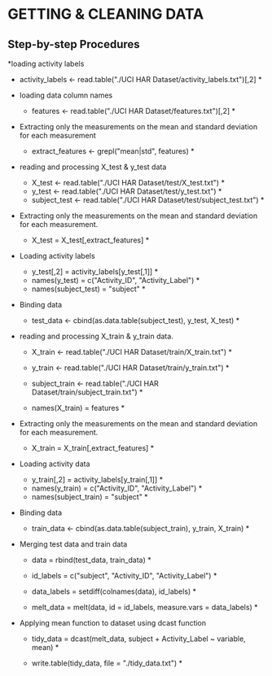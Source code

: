 # GETTING & CLEANING DATA

## Step-by-step Procedures

*loading activity labels
  * activity_labels <- read.table("./UCI HAR Dataset/activity_labels.txt")[,2] *

* loading data column names
  * features <- read.table("./UCI HAR Dataset/features.txt")[,2] *

* Extracting only the measurements on the mean and standard deviation for each measurement
  * extract_features <- grepl("mean|std", features) *

* reading and processing X_test & y_test data
  * X_test <- read.table("./UCI HAR Dataset/test/X_test.txt") *
  * y_test <- read.table("./UCI HAR Dataset/test/y_test.txt") *
  * subject_test <- read.table("./UCI HAR Dataset/test/subject_test.txt") *

* Extracting only the measurements on the mean and standard deviation for each measurement.
  * X_test = X_test[,extract_features] *

* Loading activity labels
  * y_test[,2] = activity_labels[y_test[,1]] *
  * names(y_test) = c("Activity_ID", "Activity_Label") *
  * names(subject_test) = "subject" *

* Binding data
  * test_data <- cbind(as.data.table(subject_test), y_test, X_test) *

* reading and processing X_train & y_train data.
  * X_train <- read.table("./UCI HAR Dataset/train/X_train.txt") *
  * y_train <- read.table("./UCI HAR Dataset/train/y_train.txt") *

  * subject_train <- read.table("./UCI HAR Dataset/train/subject_train.txt") *

  * names(X_train) = features *

* Extracting only the measurements on the mean and standard deviation for each measurement.
  * X_train = X_train[,extract_features] *

* Loading activity data
  * y_train[,2] = activity_labels[y_train[,1]] *
  * names(y_train) = c("Activity_ID", "Activity_Label") *
  * names(subject_train) = "subject" *

* Binding data
  * train_data <- cbind(as.data.table(subject_train), y_train, X_train) *

* Merging test data and train data
  * data = rbind(test_data, train_data) *

  * id_labels   = c("subject", "Activity_ID", "Activity_Label") *
  * data_labels = setdiff(colnames(data), id_labels) *
  * melt_data      = melt(data, id = id_labels, measure.vars = data_labels) *

* Applying mean function to dataset using dcast function
  * tidy_data   = dcast(melt_data, subject + Activity_Label ~ variable, mean) *

  * write.table(tidy_data, file = "./tidy_data.txt") *